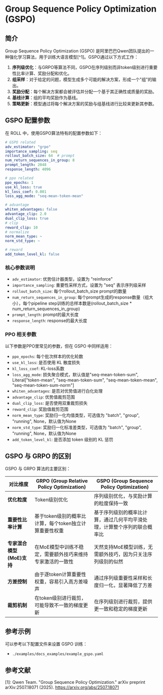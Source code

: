# Group Sequence Policy Optimization (GSPO)

## 简介

Group Sequence Policy Optimization (GSPO) 是阿里巴巴Qwen团队提出的一种强化学习算法，用于训练大语言模型[^1]。GSPO通过以下方式工作：

1. **序列级优化**：与GRPO等算法不同，GSPO在序列级别而非token级别进行重要性比率计算、奖励分配和优化。
2. **组采样**：对于给定的问题，模型生成多个可能的解决方案，形成一个"组"的输出。
3. **奖励分配**：每个解决方案都会被评估并分配一个基于其正确性或质量的奖励。
4. **基线计算**：组的平均奖励作为基线。
5. **策略更新**：模型通过将每个解决方案的奖励与组基线进行比较来更新其参数。

## GSPO 配置参数

在 ROLL 中，使用GSPO算法特有的配置参数如下：

```yaml
# GSPO related
adv_estimator: "grpo"
importance_sampling: seq
rollout_batch_size: 64  # prompt
num_return_sequences_in_group: 8
prompt_length: 2048
response_length: 4096

# ppo related
ppo_epochs: 1
use_kl_loss: true
kl_loss_coef: 0.001
loss_agg_mode: "seq-mean-token-mean"

# advantage
whiten_advantages: false
advantage_clip: 2.0
dual_clip_loss: true
# clip
reward_clip: 10
# normalize
norm_mean_type: ~
norm_std_type: ~

# reward
add_token_level_kl: false
```

### 核心参数说明

- `adv_estimator`: 优势估计器类型，设置为 "reinforce"
- `importance_sampling`: 重要性采样方式，设置为 "seq" 表示序列级采样
- `rollout_batch_size`: 每个rollout_batch_size prompt的数量
- `num_return_sequences_in_group`: 每个prompt生成的response数量（组大小），每个pipeline step训练的总样本数是(rollout_batch_size * num_return_sequences_in_group)
- `prompt_length`: prompt的最大长度
- `response_length`: response的最大长度

### PPO 相关参数

以下参数是PPO里常见的参数，但在 GSPO 中同样适用：
- `ppo_epochs`: 每个批次样本的优化轮数
- `use_kl_loss`: 是否使用 KL 散度损失
- `kl_loss_coef`: KL-loss系数
- `loss_agg_mode`: 损失聚合模式，默认值是"seq-mean-token-sum", Literal["token-mean", "seq-mean-token-sum", "seq-mean-token-mean", "seq-mean-token-sum-norm"]
- `whiten_advantages`: 是否对优势值进行白化处理
- `advantage_clip`: 优势值裁剪范围
- `dual_clip_loss`: 是否使用双重裁剪损失
- `reward_clip`: 奖励值裁剪范围
- `norm_mean_type`: 奖励归一化均值类型，可选值为 "batch", "group", "running", None，默认值为None
- `norm_std_type`: 奖励归一化标准差类型，可选值为 "batch", "group", "running", None，默认值为None
- `add_token_level_kl`: 是否添加 token 级别的 KL 惩罚

## GSPO 与 GRPO 的区别

GSPO 与 GRPO 算法的主要区别：

| 对比维度 | GRPO (Group Relative Policy Optimization) | GSPO (Group Sequence Policy Optimization) |
|---------|------------------------------------------|------------------------------------------|
| **优化粒度** | Token级别优化 | 序列级别优化，与奖励计算的粒度保持一致 |
| **重要性比率计算** | 基于token级别的概率比计算，每个token独立计算重要性权重 | 基于序列级别的概率比计算，通过几何平均平滑处理，计算整个序列的联合概率比 |
| **专家混合模型(MoE)支持** | 在MoE模型中训练不稳定，需要额外技巧来维持专家激活的一致性 | 天然支持MoE模型训练，无需额外技巧，因为只关注序列级别的似然 |
| **方差控制** | 由于逐token计算重要性权重，容易引入高方差噪声 | 通过序列级重要性采样和长度归一化，显著降低了方差 |
| **裁剪机制** | 在token级别进行裁剪，可能导致不一致的梯度更新 | 在序列级别进行裁剪，提供更一致和稳定的梯度更新 |

## 参考示例

可以参考以下配置文件来设置 GSPO 训练：
- `./examples/docs_examples/example_gspo.yaml`

## 参考文献
[1]: Qwen Team. "Group Sequence Policy Optimization." arXiv preprint arXiv:2507.18071 (2025). https://arxiv.org/abs/2507.18071
